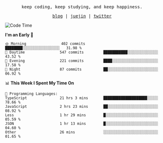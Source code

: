 <p align="center">
  <samp>
    <span>keep coding, keep studying, and keep happiness.</span>
  </samp>
</p>

<p align="center">
  <samp>
    <a href="https://deweyou.me">blog</a>  |
    <a href="https://juejin.cn/user/4309700183594366">juejin</a> |
    <a href="https://twitter.com/ouduidui">twitter</a>
  </samp>
</p>

<!--START_SECTION:waka-->
![Code Time](http://img.shields.io/badge/Code%20Time-5%2C189%20hrs%2024%20mins-blue)

**I'm an Early 🐤** 

```text
🌞 Morning                402 commits         ████████░░░░░░░░░░░░░░░░░   31.98 % 
🌆 Daytime                547 commits         ███████████░░░░░░░░░░░░░░   43.52 % 
🌃 Evening                221 commits         ████░░░░░░░░░░░░░░░░░░░░░   17.58 % 
🌙 Night                  87 commits          ██░░░░░░░░░░░░░░░░░░░░░░░   06.92 % 
```


📊 **This Week I Spent My Time On** 

```text
💬 Programming Languages: 
TypeScript               21 hrs 3 mins       ████████████████████░░░░░   78.66 % 
JavaScript               2 hrs 23 mins       ██░░░░░░░░░░░░░░░░░░░░░░░   08.92 % 
Less                     1 hr 29 mins        █░░░░░░░░░░░░░░░░░░░░░░░░   05.59 % 
JSON                     1 hr 13 mins        █░░░░░░░░░░░░░░░░░░░░░░░░   04.60 % 
Other                    26 mins             ░░░░░░░░░░░░░░░░░░░░░░░░░   01.65 % 
```


<!--END_SECTION:waka-->
